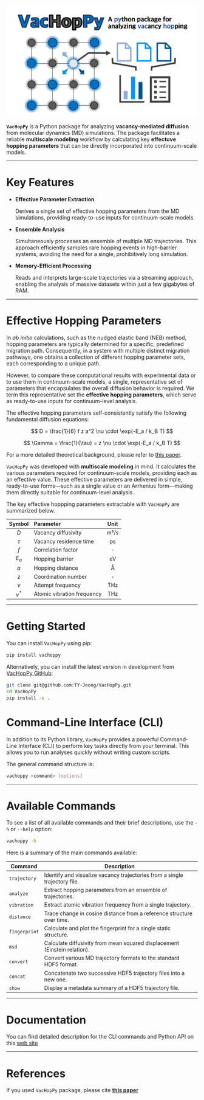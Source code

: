 
<div align="center">
<p>
    <img src="https://raw.githubusercontent.com/TY-Jeong/VacHopPy/main/imgs/logo.png" width="550"/>
</p>
</div>

**`VacHopPy`** is a Python package for analyzing **vacancy-mediated diffusion** from molecular dynamics (MD) simulations. The package facilitates a reliable **multiscale modeling** workflow by calculating key **effectuve hopping parameters** that can be directly incorporated into continuum-scale models.

---
# Key Features

* **Effective Parameter Extraction** 

  Derives a single set of effective hopping parameters from the MD simulations, 
  providing ready-to-use inputs for continuum-scale models.

* **Ensemble Analysis**

  Simultaneously processes an ensemble of multiple MD trajectories. 
  This approach efficiently samples rare hopping events in high-barrier systems, 
  avoiding the need for a single, prohibitively long simulation.

* **Memory-Efficient Processing**

  Reads and interprets large-scale trajectories via a streaming approach, 
  enabling the analysis of massive datasets within just a few gigabytes of RAM.

---

# Effective Hopping Parameters

In *ab initio* calculations, such as the nudged elastic band (NEB) method, hopping parameters are typically determined for a specific, predefined migration path. Consequently, in a system with multiple distinct migration pathways, one obtains a collection of different hopping parameter sets, each corresponding to a unique path.

However, to compare these computational results with experimental data or to use them in continuum-scale models, a single, representative set of parameters that encapsulates the overall diffusion behavior is required. We term this representative set the **effective hopping parameters**, which serve as ready-to-use inputs for continuum-level analysis.

The effective hopping parameters self-consistently satisfy the following fundamental diffusion equations:

$$
D = \frac{1}{6} f z a^2 \nu \cdot \exp(-E_a / k_B T)
$$

$$
\Gamma = \frac{1}{\tau} = z \nu \cdot \exp(-E_a / k_B T)
$$

For a more detailed theoretical background, please refer to [this paper](https://arxiv.org/abs/2503.23467).

`VacHopPy` was developed with **multiscale modeling** in mind. It calculates the various parameters required for continuum-scale models, providing each as an effective value. These effective parameters are delivered in simple, ready-to-use forms—such as a single value or an Arrhenius form—making them directly suitable for continuum-level analysis.

The key effective hoppping parameters extractable with `VacHopPy` are summarized below.

<div align="center">

| Symbol | Parameter                  | Unit |
| :----: | :------------------------- | :--: |
|  $D$   | Vacancy diffusivity        | m²/s |
| $\tau$ | Vacancy residence time     |  ps  |
|  $f$   | Correlation factor         |  -   |
| $E_a$  | Hopping barrier            |  eV  |
|  $a$   | Hopping distance           |  Å   |
|  $z$   | Coordination number        |  -   |
| $\nu$  | Attempt frequency          | THz  |
| $\nu^*$| Atomic vibration frequency | THz  |

</div>

---
# Getting Started

You can install `VacHopPy` using pip:
```bash
pip install vachoppy
```

Alternatively, you can install the latest version in development from [VacHopPy GitHub](https://github.com/TY-Jeong/VacHopPy):

```bash
git clone git@github.com:TY-Jeong/VacHopPy.git
cd VacHopPy
pip install -e .
```

# Command-Line Interface (CLI)

In addition to its Python library, `VacHopPy` provides a powerful Command-Line Interface (CLI) to perform key tasks directly from your terminal. This allows you to run analyses quickly without writing custom scripts.

The general command structure is:

```bash
vachoppy <command> [options]
```

-----
# Available Commands

To see a list of all available commands and their brief descriptions, use the `-h` or `--help` option:

```bash
vachoppy -h
```

Here is a summary of the main commands available:

<div align="center">

| Command | Description |
|---|---|
| `trajectory` | Identify and visualize vacancy trajectories from a single trajectory file. |
| `analyze` | Extract hopping parameters from an ensemble of trajectories. |
| `vibration` | Extract atomic vibration frequency from a single trajectory. |
| `distance` | Trace change in cosine distance from a reference structure over time. |
| `fingerprint` | Calculate and plot the fingerprint for a single static structure. |
| `msd` | Calculate diffusivity from mean squared displacement (Einstein relation). |
| `convert` | Convert various MD trajectory formats to the standard HDF5 format. |
| `concat` | Concatenate two successive HDF5 trajectory files into a new one. |
| `show` | Display a metadata summary of a HDF5 trajectory file. |

</div>

----
# Documentation

You can find detailed description for the CLI commands and Python API on this [web site](https://vachoppy.readthedocs.io/en/latest/)

-----
# References
If you used `VacHopPy` package, please cite [**this paper**](https://arxiv.org/abs/2503.23467)
